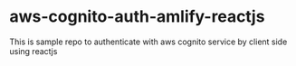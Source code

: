 # aws-cognito-auth-amlify-reactjs
This is sample repo to authenticate with aws cognito service by client side using reactjs
